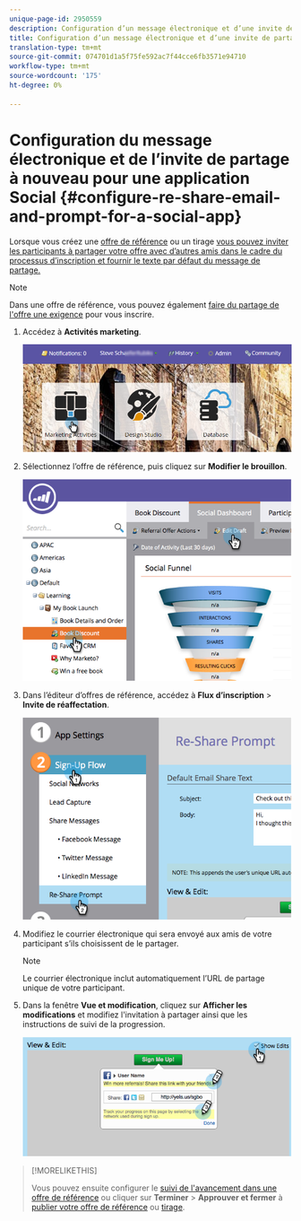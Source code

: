 ```yaml
---
unique-page-id: 2950559
description: Configuration d’un message électronique et d’une invite de partage à nouveau pour une application Social - Documents marketing - Documentation du produit
title: Configuration d’un message électronique et d’une invite de partage à nouveau pour une application Social
translation-type: tm+mt
source-git-commit: 074701d1a5f75fe592ac7f44cce6fb3571e94710
workflow-type: tm+mt
source-wordcount: '175'
ht-degree: 0%

---
```



# Configuration du message électronique et de l’invite de partage à nouveau pour une application Social {#configure-re-share-email-and-prompt-for-a-social-app}

Lorsque vous créez une [offre de référence](/help/marketo/product-docs/demand-generation/social/referral-offers/create-a-referral-offer.md) ou un tirage [vous pouvez inviter les participants à partager votre offre avec d’autres amis dans le cadre du processus d’inscription et fournir le texte par défaut du message de partage.](/help/marketo/product-docs/demand-generation/social/sweepstakes/create-sweepstakes.md)

>[!NOTE]
>
>Dans une offre de référence, vous pouvez également [faire du partage de l&#39;offre une exigence](/help/marketo/product-docs/demand-generation/social/social-functions/set-social-share-requirement.md) pour vous inscrire.

1. Accédez à **Activités marketing**.

   ![](assets/login-marketing-activities-3.png)

1. Sélectionnez l’offre de référence, puis cliquez sur **Modifier le brouillon**.

   ![](assets/image2014-9-22-11-3a6-3a56.png)

1. Dans l’éditeur d’offres de référence, accédez à **Flux d’inscription** > **Invite de réaffectation**.

   ![](assets/image2014-9-22-11-3a7-3a9.png)

1. Modifiez le courrier électronique qui sera envoyé aux amis de votre participant s’ils choisissent de le partager.

   >[!NOTE]
   >
   >Le courrier électronique inclut automatiquement l’URL de partage unique de votre participant.

1. Dans la fenêtre **Vue et modification**, cliquez sur **Afficher les modifications** et modifiez l&#39;invitation à partager ainsi que les instructions de suivi de la progression.

   ![](assets/image2014-9-22-11-3a7-3a49.png)

>[!MORELIKETHIS]
>
>Vous pouvez ensuite configurer le [suivi de l&#39;avancement dans une offre de référence](configure-track-progress-flow-for-a-referral-offer.md) ou cliquer sur **Terminer** > **Approuver et fermer** à [publier votre offre de référence](/help/marketo/product-docs/demand-generation/social/referral-offers/publish-a-referral-offer.md) ou [tirage](/help/marketo/product-docs/demand-generation/social/sweepstakes/create-sweepstakes.md).
